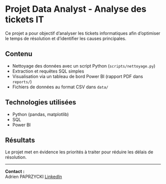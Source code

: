 # Projet Data Analyst - Analyse des tickets IT

Ce projet a pour objectif d’analyser les tickets informatiques afin d’optimiser le temps de résolution et d’identifier les causes principales.

## Contenu

- Nettoyage des données avec un script Python (`scripts/nettoyage.py`)  
- Extraction et requêtes SQL simples  
- Visualisation via un tableau de bord Power BI (rapport PDF dans `reports/`)  
- Fichiers de données au format CSV dans `data/`

## Technologies utilisées

- Python (pandas, matplotlib)  
- SQL  
- Power BI

## Résultats

Le projet met en évidence les priorités à traiter pour réduire les délais de résolution.

---

**Contact :**  
Adrien PAPRZYCKI 
[LinkedIn](https://www.linkedin.com/in/adrien-exemple)  
